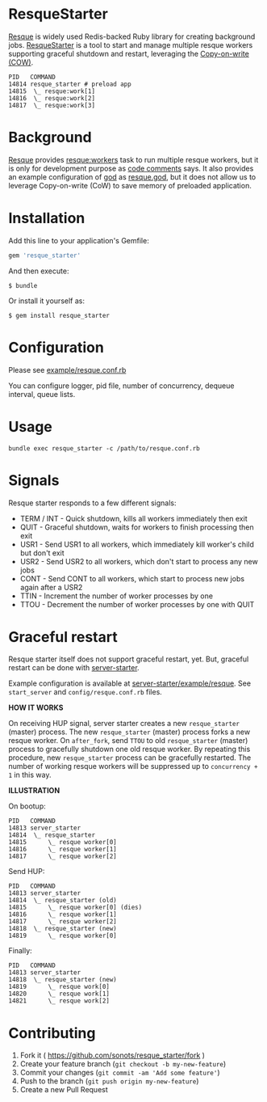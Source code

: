 # ResqueStarter

[Resque](https://github.com/resque/resque) is widely used Redis-backed Ruby library for creating background jobs. [ResqueStarter](https://github.com/sonots/resque_starter) is a tool to start and manage multiple resque workers supporting graceful shutdown and restart, leveraging the [Copy-on-write (COW)](https://en.wikipedia.org/wiki/Copy-on-write).

```
PID   COMMAND
14814 resque_starter # preload app
14815  \_ resque:work[1]
14816  \_ resque:work[2]
14817  \_ resque:work[3]
```

# Background

[Resque](https://github.com/resque/resque) provides [resque:workers](https://github.com/resque/resque#running-multiple-workers) task to run multiple resque workers, but it is only for development purpose as [code comments](https://github.com/resque/resque/blob/c295da9de0034b20ce79600e9f54fb279695f522/lib/resque/tasks.rb#L23-L38) says.
It also provides an example configuration of [god](http://godrb.com/) as [resque.god](https://github.com/resque/resque/blob/c295da9de0034b20ce79600e9f54fb279695f522/examples/god/resque.god), but it does not allow us to leverage Copy-on-write (CoW) to save memory of preloaded application.

# Installation

Add this line to your application's Gemfile:

```ruby
gem 'resque_starter'
```

And then execute:

```
$ bundle
```

Or install it yourself as:

```
$ gem install resque_starter
```

# Configuration

Please see [example/resque.conf.rb](./example/resque.conf.rb)

You can configure logger, pid file, number of concurrency, dequeue interval, queue lists.

# Usage

```
bundle exec resque_starter -c /path/to/resque.conf.rb
```

# Signals

Resque starter responds to a few different signals:

* TERM / INT - Quick shutdown, kills all workers immediately then exit
* QUIT - Graceful shutdown, waits for workers to finish processing then exit
* USR1 - Send USR1 to all workers, which immediately kill worker's child but don't exit
* USR2 - Send USR2 to all workers, which don't start to process any new jobs
* CONT - Send CONT to all workers, which start to process new jobs again after a USR2
* TTIN - Increment the number of worker processes by one
* TTOU - Decrement the number of worker processes by one with QUIT

# Graceful restart

Resque starter itself does not support graceful restart, yet. But, graceful restart can be done with [server-starter](https://github.com/sonots/ruby-server-starter).

Example configuration is available at [server-starter/example/resque](https://github.com/sonots/ruby-server-starter/blob/master/example/resque). See `start_server` and `config/resque.conf.rb` files.

**HOW IT WORKS**

On receiving HUP signal, server starter creates a new `resque_starter` (master) process.
The new `resque_starter` (master) process forks a new resque worker.
On `after_fork`, send `TTOU` to old `resque_starter` (master) process to gracefully shutdown one old resque worker.
By repeating this procedure, new `resque_starter` process can be gracefully restarted.
The number of working resque workers will be suppressed up to `concurrency + 1` in this way.

**ILLUSTRATION**

On bootup:

```
PID   COMMAND
14813 server_starter
14814  \_ resque_starter
14815      \_ resque worker[0]
14816      \_ resque worker[1]
14817      \_ resque worker[2]
```

Send HUP:

```
PID   COMMAND
14813 server_starter
14814  \_ resque_starter (old)
14815      \_ resque worker[0] (dies)
14816      \_ resque worker[1]
14817      \_ resque worker[2]
14818  \_ resque_starter (new)
14819      \_ resque worker[0]
```

Finally:

```
PID   COMMAND
14813 server_starter
14818  \_ resque_starter (new)
14819      \_ resque work[0]
14820      \_ resque work[1]
14821      \_ resque work[2]
```

# Contributing

1. Fork it ( https://github.com/sonots/resque_starter/fork )
2. Create your feature branch (`git checkout -b my-new-feature`)
3. Commit your changes (`git commit -am 'Add some feature'`)
4. Push to the branch (`git push origin my-new-feature`)
5. Create a new Pull Request
